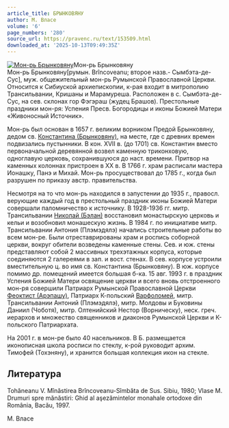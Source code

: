 ```yaml
---
article_title: БРЫНКОВЯНУ
author: М. Власе
volume: '6'
page_numbers: '280'
source_url: https://pravenc.ru/text/153509.html
downloaded_at: '2025-10-13T09:49:35Z'
---
```


[![Мон-рь Брынковяну](https://pravenc.ru/data/836/460/1234/i200.jpg "Кликните для увеличения картинки")](https://pravenc.ru/data/836/460/1234/i400.jpg)Мон-рь Брынковяну  
Мон-рь Брынковяну[румын. Brîncoveanu; второе назв.- Сымбэта-де-Сус], муж. общежительный мон-рь Румынской Православной Церкви. Относится к Сибиуской архиепископии, к-рая входит в митрополию Трансильвании, Кришаны и Марамуреша. Расположен в с. Сымбэта-де-Сус, на сев. склонах гор Фэгэраш (жудец Брашов). Престольные праздники мон-ря: Успения Пресв. Богородицы и иконы Божией Матери «Живоносный Источник».

Мон-рь был основан в 1657 г. великим ворником Предой Брынковяну, дедом св. [Константина (Брынковяну)](<https://pravenc.ru/text/Константина (Брынковяну).html>), на месте, где с древних времен подвизались пустынники. В кон. XVII в. (до 1701) св. Константин вместо первоначальной деревянной возвел каменную триконховую, одноглавую церковь, сохранившуюся до наст. времени. Притвор на каменных колоннах пристроен в XX в. В 1766 г. храм расписали мастера Ионашку, Панэ и Михай. Мон-рь просуществовал до 1785 г., когда был разрушен по приказу австр. правительства.

Несмотря на то что мон-рь находился в запустении до 1935 г., правосл. верующие каждый год в престольный праздник иконы Божией Матери совершали паломничество к источнику. В 1928-1936 гг. митр. Трансильвании [Николай (Бэлан)](<https://pravenc.ru/text/Николай (Бэлан).html>) восстановил монастырскую церковь и кельи и возобновил монашескую жизнь. В 1984 г. по инициативе митр. Трансильвании Антония (Плэмэдялэ) начались строительные работы во всем мон-ре. Были отреставрированы храм и роспись соборной церкви, вокруг обители возведены каменные стены. Сев. и юж. стены представляют собой 2 массивных трехэтажных корпуса, которые соединяются 2 галереями в зап. и вост. стенах. В сев. корпусе устроили вместительную ц. во имя св. Константина (Брынковяну). В юж. корпусе помимо др. помещений имеется большая б-ка. 15 авг. 1993 г. в праздник Успения Божией Матери освящение церкви и всего вновь отстроенного мон-ря совершили Патриарх Румынской Православной Церкви [Феоктист (Арэпашу)](<https://pravenc.ru/text/Феоктист (Арэпашу).html>), Патриарх К-польский [Варфоломей](https://pravenc.ru/text/Варфоломей.html), митр. Трансильвании Антоний (Плэмэдялэ), митр. Молдовы и Буковины Даниил (Чоботя), митр. Олтенийский Нестор (Ворническу), неск. греч. иерархов и множество священников и диаконов Румынской Церкви и К-польского Патриархата.

На 2001 г. в мон-ре было 40 насельников. В Б. размещается иконописная школа росписи по стеклу, к-рой руководит архим. Тимофей (Тохэняну), и хранится большая коллекция икон на стекле.

## Литература

Tohăneanu V. Mînăstirea Brîncoveanu-Sîmbăta de Sus. Sibiu, 1980; Vlase M. Drumuri spre mănăstiri: Ghid al aşezămintelor monahale ortodoxe din România, Bacău, 1997.

М. Власе
